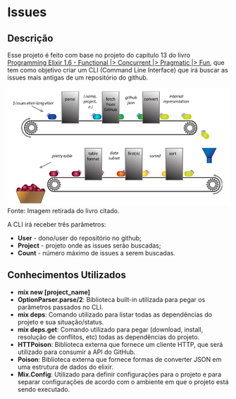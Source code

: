 # Issues

## Descrição

Esse projeto é feito com base no projeto do capitulo 13 do livro [Programming Elixir 1.6 - Functional |> Concurrent |> Pragmatic |> Fun](https://www.amazon.com.br/Programming-Elixir-1-6-Dave-Thomas/dp/1680502999), que tem como objetivo criar um CLI (Command Line Interface) que irá buscar as issues mais antigas de um repositório do github.

![Imagem ilustrando como o código é estruturado](./images/project_illustration.png)
Fonte: Imagem retirada do livro citado.

A CLI irá receber três parâmetros:

- **User** - dono/user do repositório no github;
- **Project** - projeto onde as issues serão buscadas;
- **Count** - número máximo de issues a serem buscadas.

## Conhecimentos Utilizados

- **mix new [project_name]**
- **OptionParser.parse/2**: Biblioteca built-in utilizada para pegar os parâmetros passados no CLI.
- **mix deps**: Comando utilizado para listar todas as dependências do projeto e sua situação/status.
- **mix deps.get**: Comando utilizado para pegar (download, install, resolução de conflitos, etc) todas as dependências do projeto.
- **HTTPoison**: Biblioteca externa que fornece um cliente HTTP, que será utilizado para consumir a API do GitHub.
- **Poison**: Biblioteca externa que fornece formas de converter JSON em uma estrutura de dados do elixir.
- **Mix.Config**: Utilizado para definir configurações para o projeto e para separar configurações de acordo com o ambiente em que o projeto está sendo executado.
